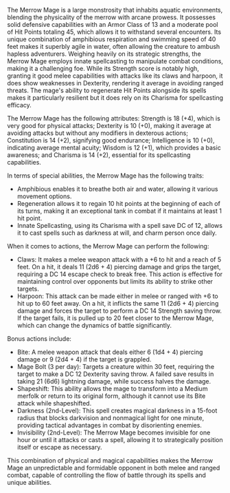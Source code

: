 The Merrow Mage is a large monstrosity that inhabits aquatic environments, blending the physicality of the merrow with arcane prowess. It possesses solid defensive capabilities with an Armor Class of 13 and a moderate pool of Hit Points totaling 45, which allows it to withstand several encounters. Its unique combination of amphibious respiration and swimming speed of 40 feet makes it superbly agile in water, often allowing the creature to ambush hapless adventurers. Weighing heavily on its strategic strengths, the Merrow Mage employs innate spellcasting to manipulate combat conditions, making it a challenging foe. While its Strength score is notably high, granting it good melee capabilities with attacks like its claws and harpoon, it does show weaknesses in Dexterity, rendering it average in avoiding ranged threats. The mage's ability to regenerate Hit Points alongside its spells makes it particularly resilient but it does rely on its Charisma for spellcasting efficacy.

The Merrow Mage has the following attributes: Strength is 18 (+4), which is very good for physical attacks; Dexterity is 10 (+0), making it average at avoiding attacks but without any modifiers in dexterous actions; Constitution is 14 (+2), signifying good endurance; Intelligence is 10 (+0), indicating average mental acuity; Wisdom is 12 (+1), which provides a basic awareness; and Charisma is 14 (+2), essential for its spellcasting capabilities.

In terms of special abilities, the Merrow Mage has the following traits:
- Amphibious enables it to breathe both air and water, allowing it various movement options.
- Regeneration allows it to regain 10 hit points at the beginning of each of its turns, making it an exceptional tank in combat if it maintains at least 1 hit point.
- Innate Spellcasting, using its Charisma with a spell save DC of 12, allows it to cast spells such as darkness at will, and charm person once daily.

When it comes to actions, the Merrow Mage can perform the following:
- Claws: It makes a melee weapon attack with a +6 to hit and a reach of 5 feet. On a hit, it deals 11 (2d6 + 4) piercing damage and grips the target, requiring a DC 14 escape check to break free. This action is effective for maintaining control over opponents but limits its ability to strike other targets.
- Harpoon: This attack can be made either in melee or ranged with +6 to hit up to 60 feet away. On a hit, it inflicts the same 11 (2d6 + 4) piercing damage and forces the target to perform a DC 14 Strength saving throw. If the target fails, it is pulled up to 20 feet closer to the Merrow Mage, which can change the dynamics of battle significantly.

Bonus actions include:
- Bite: A melee weapon attack that deals either 6 (1d4 + 4) piercing damage or 9 (2d4 + 4) if the target is grappled.
- Mage Bolt (3 per day): Targets a creature within 30 feet, requiring the target to make a DC 12 Dexterity saving throw. A failed save results in taking 21 (6d6) lightning damage, while success halves the damage.
- Shapeshift: This ability allows the mage to transform into a Medium merfolk or return to its original form, although it cannot use its Bite attack while shapeshifted.
- Darkness (2nd-Level): This spell creates magical darkness in a 15-foot radius that blocks darkvision and nonmagical light for one minute, providing tactical advantages in combat by disorienting enemies.
- Invisibility (2nd-Level): The Merrow Mage becomes invisible for one hour or until it attacks or casts a spell, allowing it to strategically position itself or escape as necessary. 

This combination of physical and magical capabilities makes the Merrow Mage an unpredictable and formidable opponent in both melee and ranged combat, capable of controlling the flow of battle through its spells and unique abilities.